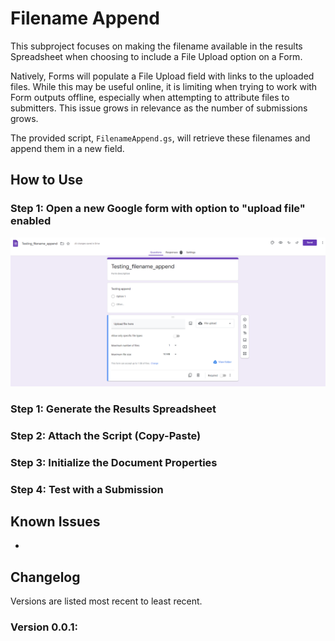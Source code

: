 # Filename Append

This subproject focuses on making the filename available in the results Spreadsheet when
choosing to include a File Upload option on a Form.

Natively, Forms will populate a File Upload field with links to the uploaded files. While
this may be useful online, it is limiting when trying to work with Form outputs offline,
especially when attempting to attribute files to submitters. This issue grows in relevance
as the number of submissions grows.

The provided script, `FilenameAppend.gs`, will retrieve these filenames and append them in
a new field.

## How to Use

### Step 1: Open a new Google form with option to "upload file" enabled

![Screenshot-upload-enabled-google-form](/screenshots/form_example.png?raw=true "Form example")

### Step 1: Generate the Results Spreadsheet

### Step 2: Attach the Script (Copy-Paste)

### Step 3: Initialize the Document Properties

### Step 4: Test with a Submission

## Known Issues

-

## Changelog

Versions are listed most recent to least recent.

### Version 0.0.1:
